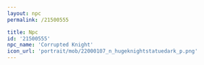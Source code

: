 ```yaml
---
layout: npc
permalink: /21500555

title: Npc
id: '21500555'
npc_name: 'Corrupted Knight'
icon_url: 'portrait/mob/22000107_n_hugeknightstatuedark_p.png'
---
```

